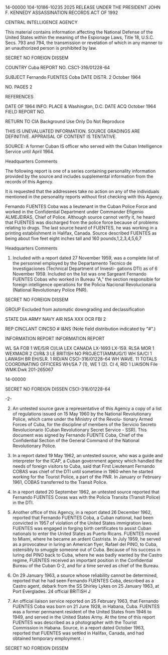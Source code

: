 14-00000
104-10186-10235 2025 RELEASE UNDER THE PRESIDENT JOHN F. KENNEDY ASSASSINATION RECORDS ACT OF 1992

CENTRAL INTELLIGENCE AGENCY

This material contains information affecting the National Defense of the United States within the meaning of the Espionage Laws, Title
18, U.S.C. Secs. 793 and 794, the transmission or revelation of which in any manner to an unauthorized person is prohibited by law.

SECRET
NO FOREIGN DISSEM

COUNTRY Cuba REPORT NO. CSC1-316/01228-64

SUBJECT Fernando FUENTES Coba DATE DISTR. 2 October 1964

NO. PAGES 2

REFERENCES

DATE OF 1964
INFO.
PLACE & Washington, D.C.
DATE ACQ October 1964 FIELD REPORT NO.

RETURN TO CIA
Background Use Only
Do Not Reproduce

THIS IS UNEVALUATED INFORMATION. SOURCE GRADINGS ARE DEFINITIVE. APPRAISAL OF CONTENT IS TENTATIVE.

SOURCE: A former Cuban IS officer who served with the Cuban Intelligence
Service until April 1964.

Headquarters Comments

The following report is one of a series containing personality
information provided by the source and includes supplemental
information from the records of this Agency.

It is requested that the addressees take no action on any
of the individuals mentioned in the personality reports without
first checking with this Agency.

Fernando FUENTES Coba was a lieutenant in the Cuban Police
Force and worked in the Confidential Department under Commander
Efigenio ALMEJEIRAS, Chief of Police. Although source cannot
verify it, he heard that FUENTES was discharged from the police
force because of problems relating to drugs. The last source
heard of FUENTES, he was working in a printing establishment
in Halifax, Canada. Source described FUENTES as being about
five feet eight inches tall and 160 pounds,1,2,3,4,5,6,7

Headquarters Comments

1. Included with a report dated 27 November 1959, was a
complete list of the personnel employed by the Departamento
Tecnico de Investigaciones (Technical Department of Investi-
gations DTI) as of 6 November 1959. Included on the list
was one Sargeant Fernando FUENTES Cobas who worked in
Bureau "A," the section responsible for foreign intelligence
operations for the Policia Nacional Revolucionaria (National
Revolutionary Police PNR).

SECRET
NO FOREIGN DISSEM

GROUP
Excluded from automatic
downgrading and
declassification

STATE DIA ARMY NAVY AIR NSA XXX OCR FBI 2

REP CINCLANT CINCSO # I&NS
(Note field distribution indicated by "#".)

INFORMATION REPORT INFORMATION REPORT

WL SA FOB 1 WE/5/R CI/LIA LEX CANADA LX-1693 LX-159.
RLSA MOR 1 WEXMADR 2 CI/R& 3 LE BRITISH NO PROJECT(AMMUG/1)
WH SA/CI 1 LAWASH BR
EH/SLR. 1
RID/AN CSCI-316/01228-64
WH WAVE. 11
TOTALS COORDINATING OFFICERS
WH/SA 7 (1), WE 1 (2). CI 4, RID 1
LIAISON File
WMK:Dwk
201-265067

14-00000

SECRET
NO FOREIGN DISSEN CSCI-316/01228-64

-2-

2. An untested source gave a representative of this Agency a copy of
a list of regulations issued on 15 May 1960 by the National
Revolutionary Police, which came under the Ministry of the Revolu-
tionary Armed Forces of Cuba, for the discipline of members of
the Servicio Secreto Revolucionario (Cuban Revolutionary Secret
Service - SSR). This document was signed by Fernando FUENTE Coba,
Chief of the Confidential Section of the General Command of the
National Revolutionary Police.

3. In a report dated 19 May 1962, an untested source, who was a guide
and interpreter for the ICAP, a Cuban government agency which
handled the needs of foreign visitors to Cuba, said that First
Lieutenant Fernando COBAS was chief of the DTI until sometime in
1960 when he started working for the Tourist Police, a part of
the PNR. In January or February 1961, COBAS transferred to the
Transit Police.

4. In a report dated 20 September 1962, an untested source reported
that Fernando FUENTES Covas was with the Policia Transita (Transit
Police) in the DTI.

5. Another office of this Agency, in a report dated 26 December 1962,
reported that Fernando FUENTES Coba, a Cuban national, had been
convicted in 1957 of violation of the United States immigration
laws. FUENTES was engaged in forging birth certificates to assist
Cuban nationals to enter the United States as Puerto Ricans.
FUENTES moved to Miami, where he became an ardent Castrista. In
July 1959, he served as a provocateur in luring an American flyer,
Rafael del PINO, to Cuba, ostensibly to smuggle someone out of
Cuba. Because of his success in luring del PINO back to Cuba,
where he was badly wanted by the Castro regime, FUENTES received
an important position in the Confidential Bureau of the Cuban
G-2, and for a time served as chief of the Bureau.

6. On 29 January 1963, a source whose reliability cannot be determined,
reported that he had seen Fernando FUENTES Coba, described as a
Castro agent, debark from the SS Shirley Lykes on 25 January 1963,
at Port Everglades. 24
official
BRITISH
J

7. An official liaison service reported on 25 February 1963, that
Fernando FUENTES Coba was born on 21 June 1928, in Habana, Cuba.
FUENTES was a former permanent resident of the United States from
1946 to 1949, and served in the United States Army. At the time of
this report FUENTES was described as a photographer with the
Tourist Commission in Habana. Source, in a report dated October
1963, reported that FUENTES was settled in Halifax, Canada, and
had obtained temporary employment.
:

SECRET
NO FOREIGN DISSEM
